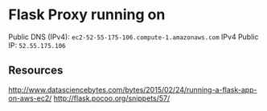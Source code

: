 # Flask Proxy running on

Public DNS (IPv4): `ec2-52-55-175-106.compute-1.amazonaws.com`
IPv4 Public IP: `52.55.175.106`


## Resources
http://www.datasciencebytes.com/bytes/2015/02/24/running-a-flask-app-on-aws-ec2/
http://flask.pocoo.org/snippets/57/